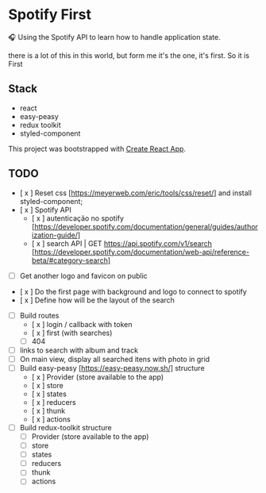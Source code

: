# Spotify First

🎧 Using the Spotify API to learn how to handle application state.

there is a lot of this in this world, but form me it's the one, it's first. So it is First

## Stack

* react
* easy-peasy
* redux toolkit
* styled-component

This project was bootstrapped with [Create React App](https://github.com/facebook/create-react-app).
## TODO
* [ x ] Reset css [https://meyerweb.com/eric/tools/css/reset/] and install styled-component;
* [ x ] Spotify API
  * [ x ] autenticação no spotify 
  [https://developer.spotify.com/documentation/general/guides/authorization-guide/]
  * [ x ] search API | GET https://api.spotify.com/v1/search
  [https://developer.spotify.com/documentation/web-api/reference-beta/#category-search]
* [  ] Get another logo and favicon on public
* [ x ] Do the first page with background and logo to connect to spotify
* [ x ] Define how will be the layout of the search
* [   ] Build routes
  * [ x ] login / callback with token
  * [ x ] first (with searches)
  * [   ] 404
* [  ] links to search with album and track
* [  ] On main view, display all searched itens with photo in grid 
* [  ] Build easy-peasy [https://easy-peasy.now.sh/] structure
  * [ x ] Provider (store available to the app)
  * [ x ] store
  * [ x ] states
  * [ x ] reducers
  * [ x ] thunk
  * [ x ] actions
* [  ] Build redux-toolkit structure
  * [  ] Provider (store available to the app)
  * [  ] store
  * [  ] states
  * [  ] reducers
  * [  ] thunk
  * [  ] actions
